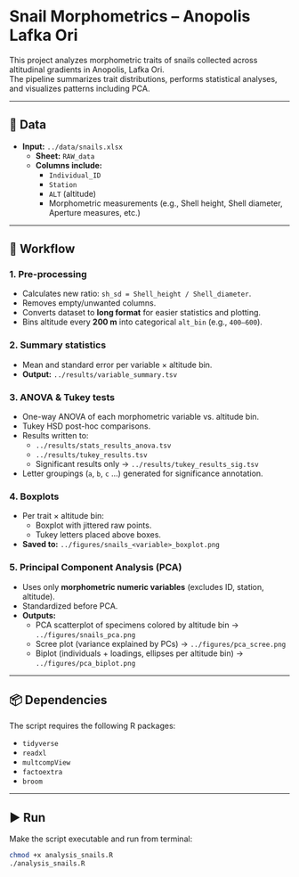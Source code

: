 # Snail Morphometrics – Anopolis Lafka Ori  

This project analyzes morphometric traits of snails collected across altitudinal gradients in Anopolis, Lafka Ori.  
The pipeline summarizes trait distributions, performs statistical analyses, and visualizes patterns including PCA.  

---

## 📂 Data  
- **Input:** `../data/snails.xlsx`  
  - **Sheet:** `RAW_data`  
  - **Columns include:**  
    - `Individual_ID`  
    - `Station`  
    - `ALT` (altitude)  
    - Morphometric measurements (e.g., Shell height, Shell diameter, Aperture measures, etc.)  

---

## 🔎 Workflow  

### 1. Pre-processing  
- Calculates new ratio: `sh_sd = Shell_height / Shell_diameter`.  
- Removes empty/unwanted columns.  
- Converts dataset to **long format** for easier statistics and plotting.  
- Bins altitude every **200 m** into categorical `alt_bin` (e.g., `400–600`).  

### 2. Summary statistics  
- Mean and standard error per variable × altitude bin.  
- **Output:** `../results/variable_summary.tsv`  

### 3. ANOVA & Tukey tests  
- One-way ANOVA of each morphometric variable vs. altitude bin.  
- Tukey HSD post-hoc comparisons.  
- Results written to:  
  - `../results/stats_results_anova.tsv`  
  - `../results/tukey_results.tsv`  
  - Significant results only → `../results/tukey_results_sig.tsv`  
- Letter groupings (`a`, `b`, `c` …) generated for significance annotation.  

### 4. Boxplots  
- Per trait × altitude bin:  
  - Boxplot with jittered raw points.  
  - Tukey letters placed above boxes.  
- **Saved to:** `../figures/snails_<variable>_boxplot.png`  

### 5. Principal Component Analysis (PCA)  
- Uses only **morphometric numeric variables** (excludes ID, station, altitude).  
- Standardized before PCA.  
- **Outputs:**  
  - PCA scatterplot of specimens colored by altitude bin → `../figures/snails_pca.png`  
  - Scree plot (variance explained by PCs) → `../figures/pca_scree.png`  
  - Biplot (individuals + loadings, ellipses per altitude bin) → `../figures/pca_biplot.png`  

---

## 📦 Dependencies  
The script requires the following R packages:  

- `tidyverse`  
- `readxl`  
- `multcompView`  
- `factoextra`  
- `broom`  

---

## ▶️ Run  
Make the script executable and run from terminal:  

```bash
chmod +x analysis_snails.R
./analysis_snails.R
